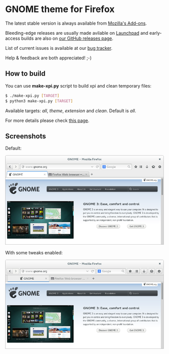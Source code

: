 # GNOME theme for Firefox

The latest stable version is always available from [Mozilla's Add-ons](https://addons.mozilla.org/firefox/addon/adwaita/).

Bleeding-edge releases are usually made avilable on [Launchpad](https://launchpad.net/gnome-integration/firefox-gnome/firefox-gnome-releases) and early-access builds are also on [our GitHub releases page](https://github.com/gnome-integration-team/firefox-gnome/releases).

List of current issues is available at our [bug tracker](https://github.com/gnome-integration-team/firefox-gnome/issues).

Help & feedback are both appreciated! ;-)

## How to build

You can use __make-xpi.py__ script to build xpi and clean temporary files:

```Bash
$ ./make-xpi.py [TARGET]
$ python3 make-xpi.py [TARGET]
```

Available targets: _all_, _theme_, _extension_ and _clean_. Default is _all_.

For more details please check
[this page](https://github.com/seleznev/firefox-complete-theme-build-system#firefox-complete-theme-build-system).

## Screenshots

Default:

![Screenshot](screenshots/screenshot-theme.png)

With some tweaks enabled:

![Screenshot](screenshots/screenshot-tweaks.png)
